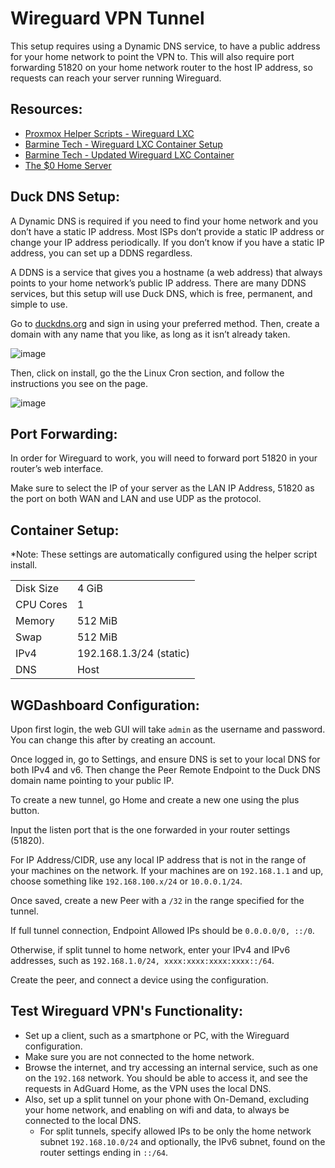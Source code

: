 # Wireguard VPN Tunnel

This setup requires using a Dynamic DNS service, to have a public address for your home network to point the VPN to. This will also require port forwarding 51820 on your home network router to the host IP address, so requests can reach your server running Wireguard.  


## Resources:
* [Proxmox Helper Scripts - Wireguard LXC](https://tteck.github.io/Proxmox/#wireguard-lxc)
* [Barmine Tech - Wireguard LXC Container Setup](https://www.youtube.com/watch?v=mXpoGu0xyGA&t=352s)
* [Barmine Tech - Updated Wireguard LXC Container](https://www.youtube.com/watch?v=hF9QQiqYRDI)
* [The $0 Home Server](https://youtu.be/IuRWqzfX1ik?si=pfoNZxvBvQwZNPMw&t=508)


## Duck DNS Setup:

A Dynamic DNS is required if you need to find your home network and you don’t have a static IP address. Most ISPs don’t provide a static IP address or change your IP address periodically. If you don’t know if you have a static IP address, you can set up a DDNS regardless.

A DDNS is a service that gives you a hostname (a web address) that always points to your home network’s public IP address. There are many DDNS services, but this setup will use Duck DNS, which is free, permanent, and simple to use.  

Go to [duckdns.org](https://www.duckdns.org/) and sign in using your preferred method. Then, create a domain with any name that you like, as long as it isn’t already taken.  

![image](https://github.com/user-attachments/assets/66a0f908-1178-4448-a2d9-64ec0b185d57)  

Then, click on install, go the the Linux Cron section, and follow the instructions you see on the page.  

![image](https://github.com/user-attachments/assets/ee91c4fc-5315-4aff-92fd-70f34e924191)  


## Port Forwarding:

In order for Wireguard to work, you will need to forward port 51820 in your router’s web interface.  

Make sure to select the IP of your server as the LAN IP Address, 51820 as the port on both WAN and LAN and use UDP as the protocol.  

   
## Container Setup:  

*Note: These settings are automatically configured using the helper script install.  

|               |               |
| ------------- | ------------- |
| Disk Size     | 4 GiB  |
| CPU Cores     | 1  |  
| Memory        | 512 MiB   |
| Swap          | 512 MiB   |  
| IPv4          | 192.168.1.3/24 (static)  |
| DNS           | Host   |   


## WGDashboard Configuration:

Upon first login, the web GUI will take `admin` as the username and password. You can change this after by creating an account.  

Once logged in, go to Settings, and ensure DNS is set to your local DNS for both IPv4 and v6. Then change the Peer Remote Endpoint to the Duck DNS domain name pointing to your public IP.  

To create a new tunnel, go Home and create a new one using the plus button.  

Input the listen port that is the one forwarded in your router settings (51820).  

For IP Address/CIDR, use any local IP address that is not in the range of your machines on the network. If your machines are on `192.168.1.1` and up, choose something like `192.168.100.x/24` or `10.0.0.1/24`.  

Once saved, create a new Peer with a `/32` in the range specified for the tunnel.  

If full tunnel connection, Endpoint Allowed IPs should be `0.0.0.0/0, ::/0`.  

Otherwise, if split tunnel to home network, enter your IPv4 and IPv6 addresses, such as `192.168.1.0/24, xxxx:xxxx:xxxx:xxxx::/64`.  

Create the peer, and connect a device using the configuration.  



## Test Wireguard VPN's Functionality:
* Set up a client, such as a smartphone or PC, with the Wireguard configuration.
* Make sure you are not connected to the home network.
* Browse the internet, and try accessing an internal service, such as one on the `192.168` network. You should be able to access it, and see the requests in AdGuard Home, as the VPN uses the local DNS.
* Also, set up a split tunnel on your phone with On-Demand, excluding your home network, and enabling on wifi and data, to always be connected to the local DNS.
  * For split tunnels, specify allowed IPs to be only the home network subnet `192.168.10.0/24` and optionally, the IPv6 subnet, found on the router settings ending in `::/64`.
